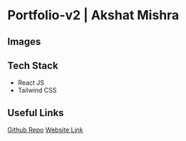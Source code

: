 # Portfolio-v2 | Akshat Mishra

## Images


## Tech Stack
- React JS
- Tailwind CSS

## Useful Links
[Github Repo](https://github.com/Adm-2005/Portfolio-v2)
[Website Link](https://akshatmishra.onrender.com)

